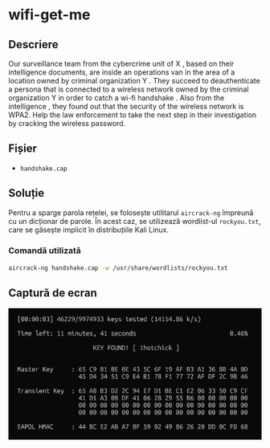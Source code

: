 # wifi-get-me

## Descriere

Our surveillance team from the cybercrime unit of X , based on their intelligence documents, are inside an operations van in the area of a location owned by criminal organization Y . They succeed to deauthenticate a persona that is connected to a wireless network owned by the criminal organization Y in order to catch a wi-fi handshake . Also from the intelligence , they found out that the security of the wireless network is WPA2. Help the law enforcement to take the next step in their investigation by cracking the wireless password.

## Fișier

- `handshake.cap`

## Soluție
Pentru a sparge parola rețelei, se folosește utilitarul `aircrack-ng` împreună cu un dicționar de parole. În acest caz, se utilizează wordlist-ul `rockyou.txt`, care se găsește implicit în distribuțiile Kali Linux.

### Comandă utilizată

```bash
aircrack-ng handshake.cap -w /usr/share/wordlists/rockyou.txt
```

## Captură de ecran

![Aircrack-ng în acțiune](poza.png)
